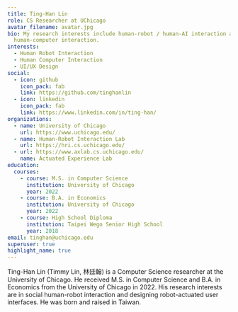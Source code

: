 ```yaml
---
title: Ting-Han Lin
role: CS Researcher at UChicago
avatar_filename: avatar.jpg
bio: My research interests include human-robot / human-AI interaction and
  human-computer interaction.
interests:
  - Human Robot Interaction
  - Human Computer Interaction
  - UI/UX Design
social:
  - icon: github
    icon_pack: fab
    link: https://github.com/tinghanlin
  - icon: linkedin
    icon_pack: fab
    link: https://www.linkedin.com/in/ting-han/
organizations:
  - name: University of Chicago
    url: https://www.uchicago.edu/
  - name: Human-Robot Interaction Lab
    url: https://hri.cs.uchicago.edu/
  - url: https://www.axlab.cs.uchicago.edu/
    name: Actuated Experience Lab
education:
  courses:
    - course: M.S. in Computer Science
      institution: University of Chicago
      year: 2022
    - course: B.A. in Economics
      institution: University of Chicago
      year: 2022
    - course: High School Diploma
      institution: Taipei Wego Senior High School
      year: 2018
email: tinghan@uchicago.edu
superuser: true
highlight_name: true
---
```

Ting-Han Lin (Timmy Lin, 林廷翰) is a Computer Science researcher at the University of Chicago. He received M.S. in Computer Science and B.A. in Economics from the University of Chicago in 2022. His research interests are in social human-robot interaction and designing robot-actuated user interfaces. He was born and raised in Taiwan.